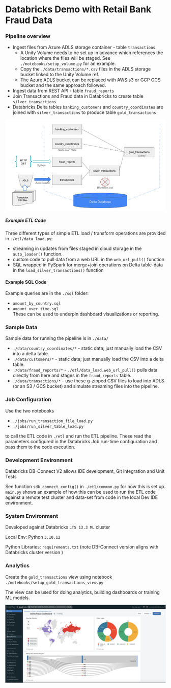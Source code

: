 # Databricks Demo with Retail Bank Fraud Data

### Pipeline overview
+ Ingest files from Azure ADLS storage container - table `transactions`
  + A Unity Volume needs to be set up in advance which references the location where the files will be staged. See `./notebooks/setup_volume.py` for an example.
  + Copy the `./data/transactions/*.csv` files in the ADLS storage bucket linked to the Unity Volume ref.
  + The Azure ADLS bucket can be replaced with AWS s3 or GCP GCS bucket and the same approach followed.
+ Ingest data from REST API - table `fraud_reports`
+ Join Transactions and Fraud data in Databricks to create table `silver_transactions`
+ Databricks Delta tables `banking_customers` and `country_coordinates` are joined with `silver_transactions` to produce table `gold_transactions`

![ETL_Flow](./notebooks/images/data_flow.png)     

##### Example ETL Code

Three different types of simple ETL load / transform operations are provided in `./etl/data_load.py`:
+ streaming in updates from files staged in cloud storage in the `auto_loader()` function.
+ custom code to pull data from a web URL in the `web_url_pull()` function
+ SQL wrapped in PySpark for merge+join operations on Delta table-data in the `load_silver_transactions()` function


#### Example SQL Code
Example queries are in the `./sql` folder:
+ `amount_by_country.sql` 
+ `amount_over_time.sql`  
These can be used to underpin dashboard visualizations or reporting. 

### Sample Data

Sample data for running the pipeline is in `./data/`

+ `./data/country_coordinates/*` - static data; just manually load the CSV into a delta table.
+ `./data/customers/*` - static data; just manually load the CSV into a delta table.
+ `./data/fraud_reports/*` - `./etl/data_load.web_url_pull()` pulls data directly from here and stages in the `fraud_reports` table.
+ `./data/transactions/*` - use these g-zipped CSV files to load into ADLS (or an S3 / GCS bucket) and simulate streaming files into the pipeline.

### Job Configuration

Use the two notebooks 
+ `./jobs/run_transaction_file_load.py`
+ `./jobs/run_silver_table_load.py`

to call the ETL code in `./etl` and run the ETL pipeline.  These read the parameters configured in the Databricks Job run-time configuration and pass them to the code execution.


### Development Environment

Databricks DB-Connect V2 allows IDE development, Git integration and Unit Tests

See function `sdk_connect_config()` in `./etl/common.py` for how this is set up.  
`main.py` shows an example of how this can be used to run the ETL code against a remote test cluster and data-set from code in the local Dev IDE environment.

### System Environment

Developed against Databricks `LTS 13.3 ML` cluster

Local Env: Python `3.10.12`

Python Libraries: `requirements.txt`   (note DB-Connect version aligns with Databricks cluster version )

### Analytics

Create the `gold_transactions` view using notebook `./notebooks/setup_gold_transactions_view.py`  

The view can be used for doing analytics, building dashboards or training ML models.  

![Dashboard](./notebooks/images/dashboard_example.png)     

